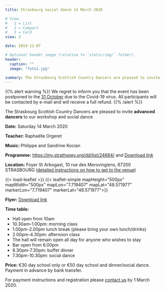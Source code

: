 ```yaml
---
title: Strasbourg social dance 14 March 2020

# View.
#   1 = List
#   2 = Compact
#   3 = Card
view: 3

date: 2019-12-07

# Optional header image (relative to `static/img/` folder).
header:
  caption: ""
  image: "foto1.jpg"

summary: The Strasbourg Scottish Country Dancers are pleased to invite you to a workshop and social dance on Saturday 14 March ​2020, with Raphaëlle Orgeret, at the Foyer St Arbogast, 10 rue des Merovingiens, 67200 STRASBOURG.  Music by Philippe and Sandrine Kocian.
---
```


{{% alert warning %}}
We regret to inform you that the event has been postponed to the [31 October](/post/ball2020_bis) due to the Covid-19 virus. All participants will be contacted by e-mail and will receive a full refund.
{{% /alert %}}

The Strasbourg Scottish Country Dancers are pleased to invite **advanced dancers** to our workshop and social dance

**Date:** Saturday 14 March ​2020

**Teacher:** Raphaëlle Orgeret

**Music:** Philippe and Sandrine Kocian

**Programme:** https://my.strathspey.org/dd/list/24684/ and [Download link](../../files/ball2020/Programme-Strasbourg_Day_School+Social_Dance_14-03-19.pdf)

**Location:** Foyer St Arbogast, 10 rue des Merovingiens, 67200 STRASBOURG ([detailed instructions on how to get to the venue](https://foyersaintarbogast.jimdofree.com/acc%C3%A8s/))

{{< load-leaflet >}}
{{< leaflet-simple mapHeight="500px" mapWidth="500px" mapLon="7.719407" mapLat="48.571977" markerLon="7.719407" markerLat="48.571977">}}

**Flyer:** [Download link](../../files/ball2020/Flyer-Strasbourg_Day_School+Social_Dance_14-03-19.pdf)

<!--
**Payment instructions:** [Download link](../../files/ball2020/Payment_instructions-Strasbourg_Day_School+Social_Dance_14-03-19.pdf)
-->

**Time table:**

* Hall open from 10am
* 10.30am-1.00pm: morning class
* 1.00pm-2.00pm lunch break (please bring your own lunch/drinks)
* 2.00pm-4.30pm: afternoon class
* The hall will remain open all day for anyone who wishes to stay
* Bar open from 6.00pm
* 6.30pm-7.30pm: buffet dinner
* 7.30pm-10.30pm: social dance

**Price:** €30 day school only or €50 day school and dinner/social dance.
 Payment in advance by bank transfer.


For payment instructions and registration please [contact us](/#contact) by 1 March 2020.
